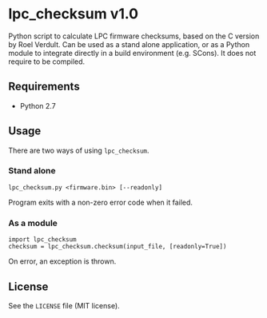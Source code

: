 # lpc_checksum v1.0
Python script to calculate LPC firmware checksums, based on the C version by Roel Verdult. Can be used as a stand alone application, or as a Python module to integrate directly in a build environment (e.g. SCons). It does not require to be compiled.

## Requirements
* Python 2.7

## Usage
There are two ways of using `lpc_checksum`.

### Stand alone
`lpc_checksum.py <firmware.bin> [--readonly]`

Program exits with a non-zero error code when it failed.

### As a module
```
import lpc_checksum
checksum = lpc_checksum.checksum(input_file, [readonly=True])
```

On error, an exception is thrown.

## License
See the `LICENSE` file (MIT license).